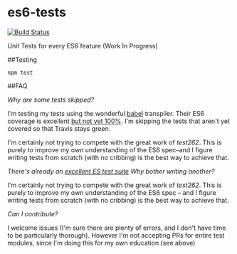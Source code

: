 # es6-tests

[![Build Status](https://secure.travis-ci.org/angus-c/es6-tests.png?branch=master)](http://travis-ci.org/angus-c/es6-tests)

Unit Tests for every ES6 feature (Work In Progress)

##Testing

```
npm test
```
##FAQ

_Why are some tests skipped?_

I'm testing my tests using the wonderful [babel](http://babeljs.io/) transpiler. Their ES6 coverage is excellent [but not yet 100%](http://kangax.github.io/compat-table/es6/#babel). I'm skipping the tests that aren't yet covered so that Travis stays green. 

I'm certainly not trying to compete with the great work of _test262_. This is purely to improve my own understanding of the ES6 spec–and I figure writing tests from scratch (with no cribbing) is the best way to achieve that.


_There's already an [excellent ES test suite](https://github.com/tc39/test262) Why bother writing another?_

I'm certainly not trying to compete with the great work of _test262_. This is purely to improve my own understanding of the ES6 spec – and I figure writing tests from scratch (with no cribbing) is the best way to achieve that.

_Can I contribute?_

I welcome issues (I'm sure there are plenty of errors, and I don't have time to be particularly thorough). However I'm not accepting PRs for entire test modules, since I'm doing this for my own education (see above)







